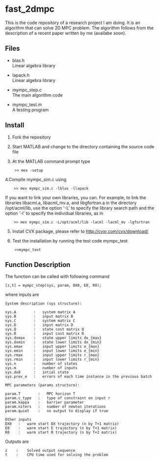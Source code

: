 fast_2dmpc
==========

This is the code repository of a research project I am doing. It is an algorithm that can solve 2D MPC problem.
The algorithm follows from the description of a recent paper written by me (availabe soon).

Files
-----
+ blas.h  	    
    Linear algebra library

+ lapack.h	    
  Linear algebra library

+ mympc_step.c	
  The main algorithm code

+ mympc_test.m  
  A testing program

Install
-------
1. Fork the repository
2. Start MATLAB and change to the directory containing the source code file
3. At the MATLAB command prompt type

        >> mex -setup
4.Compile mympc_sim.c using

        >> mex mympc_sim.c -lblas -llapack
    
   If you want to link your own libraries, you can. For example,
   to link the libraries libacml.a, libacml_mv.a, and libgfortran.a 
   in the directory /opt/acml/lib, use the option '-L' to specify the 
   library search path and the option '-l' to specify the individual 
   libraries, as in
    
        >> mex mympc_sim.c -L/opt/acml/lib -lacml -lacml_mv -lgfortran

5. Install CVX package, please refer to http://cvxr.com/cvx/download/
6. Test the installation by running the test code mympc_test

        >>mympc_test
        
Function Description
----------------------
The function can be called with following command

    [z,t] = mympc_step(sys, param, DX0, E0, R0);

where inputs are

    System description (sys structure):

    sys.A        :   system matrix A
    sys.B        :   input matrix B
    sys.C        :   system matrix C
    sys.D        :   input matrix D
    sys.Q        :   state cost matrix Q
    sys.R        :   input cost matrix R
    sys.dxmax    :   state upper limits dx_{max}
    sys.dxmin    :   state lower limits dx_{min}
    sys.emax     :   input upper limits e_{max}
    sys.emin     :   input lower limits e_{min}
    sys.rmax     :   input upper limits r_{max}
    sys.rmin     :   input lower limits r_{min}
    sys.n        :   number of states
    sys.m        :   number of inputs
    sys.dx0      :   intial state
    sys.prev_e   :   errors of each time instance in the previous batch

    MPC parameters (params structure):

    param.T        :   MPC horizon T
    param.c_type   :   type of constraint on input r
    param.kappa    :   barrier parameter
    param.niters   :   number of newton iterations
    param.quiet    :   no output to display if true

    Other inputs
    DX0   :   warm start DX trajectory (n by T+1 matrix)
    E0    :   warm start E trajectory (n by T+1 matrix)
    R0    :   warm start R trajectory (n by T+2 matrix)
    
Outputs are

    z    :    Solved output sequence
    t    :    CPU time used for solving the problem
    
    
    